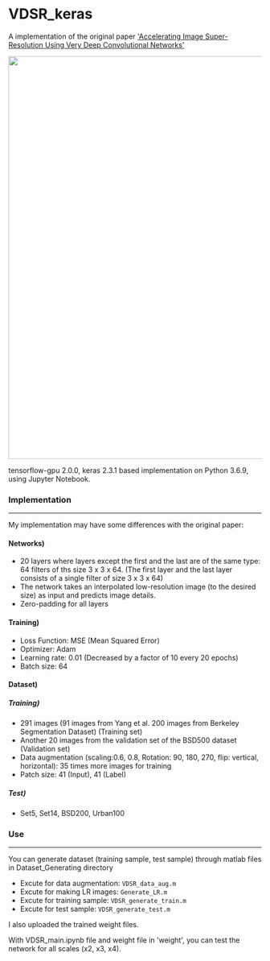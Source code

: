 # VDSR_keras


A implementation of the original paper ['Accelerating Image Super-Resolution Using Very Deep Convolutional Networks'](https://cv.snu.ac.kr/research/VDSR/)



<center><img width = "800" src="https://user-images.githubusercontent.com/58276840/95853887-104f8d00-0d91-11eb-9e14-9232047fb0f4.png"></center>



tensorflow-gpu 2.0.0, keras 2.3.1 based implementation on Python 3.6.9, using Jupyter Notebook.




### Implementation
-------------------------------------------------------
My implementation may have some differences with the original paper:


#### Networks)

- 20 layers where layers except the first and the last are of the same type: 64 filters of ths size 3 x 3 x 64.
(The first layer and the last layer consists of a single filter of size 3 x 3 x 64)
- The network takes an interpolated low-resolution image (to the desired size) as input and predicts image details.
- Zero-padding for all layers


#### Training)

- Loss Function: MSE (Mean Squared Error)
- Optimizer: Adam
- Learning rate: 0.01 (Decreased by a factor of 10 every 20 epochs) 
- Batch size: 64


#### Dataset)

##### Training)
- 291 images (91 images from Yang et al. 200 images from Berkeley Segmentation Dataset) (Training set)
- Another 20 images from the validation set of the BSD500 dataset (Validation set)
- Data augmentation (scaling:0.6, 0.8, Rotation: 90, 180, 270, flip: vertical, horizontal): 35 times more images for training
- Patch size: 41 (Input), 41 (Label)


##### Test)
- Set5, Set14, BSD200, Urban100



### Use
-------------------------------------------------------

You can generate dataset (training sample, test sample) through matlab files in Dataset_Generating directory
- Excute for data augmentation: `VDSR_data_aug.m`
- Excute for making LR images: `Generate_LR.m`
- Excute for training sample: `VDSR_generate_train.m`
- Excute for test sample: `VDSR_generate_test.m`


I also uploaded the trained weight files.

With VDSR_main.ipynb file and weight file in 'weight', you can test the network for all scales (x2, x3, x4).
